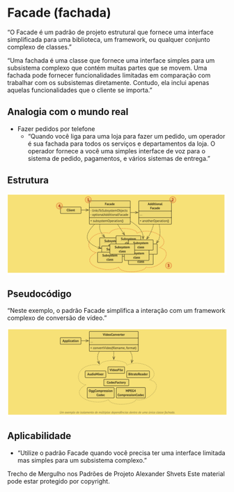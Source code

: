 # Facade (fachada)
“O Facade é um padrão de projeto estrutural que fornece uma interface simplificada para uma biblioteca, um framework, ou qualquer conjunto complexo de classes.”

“Uma fachada é uma classe que fornece uma interface simples para um subsistema complexo que contém muitas partes que se movem. Uma fachada pode fornecer funcionalidades limitadas em comparação com trabalhar com os subsistemas diretamente. Contudo, ela inclui apenas aquelas funcionalidades que o cliente se importa.”

## Analogia com o mundo real
- Fazer pedidos por telefone
  - “Quando você liga para uma loja para fazer um pedido, um operador é sua fachada para todos os serviços e departamentos da loja. O operador fornece a você uma simples interface de voz para o sistema de pedido, pagamentos, e vários sistemas de entrega.”

## Estrutura
![](./estrutura.png)

## Pseudocódigo
“Neste exemplo, o padrão Facade simplifica a interação com um framework complexo de conversão de vídeo.”

![](./pseudocodigo.png)

## Aplicabilidade
- “Utilize o padrão Facade quando você precisa ter uma interface limitada mas simples para um subsistema complexo.”


Trecho de
Mergulho nos Padrões de Projeto
Alexander Shvets
Este material pode estar protegido por copyright.